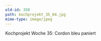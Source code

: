 ```yaml
---
old-id: 350
path: kochprojekt_35_04.jpg
mime-type: image/jpeg
---
```

Kochprojekt Woche 35:
Cordon bleu paniert
